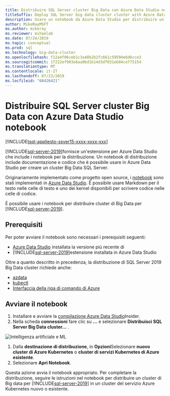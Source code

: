 ```yaml
---
title: Distribuire SQL Server cluster Big Data con Azure Data Studio notebook
titleSuffix: Deploy SQL Server big data cluster cluster with Azure Data Studio notebooks
description: Usare un notebook da Azure Data Studio per distribuire un cluster di Big Data.
author: MikeRayMSFT
ms.author: mikeray
ms.reviewer: mihaelab
ms.date: 07/24/2019
ms.topic: conceptual
ms.prod: sql
ms.technology: big-data-cluster
ms.openlocfilehash: f12a4f06ceb1c3a48b2b2fc661c59594e6d6cce3
ms.sourcegitcommit: 1f222ef903e6aa0bd1b14d3df031eb04ce775154
ms.translationtype: MT
ms.contentlocale: it-IT
ms.lasthandoff: 07/23/2019
ms.locfileid: "68426421"
---
```

# <a name="deploy-sql-server-big-data-cluster-with-azure-data-studio-notebooks"></a>Distribuire SQL Server cluster Big Data con Azure Data Studio notebook

[!INCLUDE[tsql-appliesto-ssver15-xxxx-xxxx-xxx](../includes/tsql-appliesto-ssver15-xxxx-xxxx-xxx.md)]

[!INCLUDE[sql-server-2019](../includes/sssqlv15-md.md)]fornisce un'estensione per Azure Data Studio che include i notebook per la distribuzione. Un notebook di distribuzione include documentazione e codice che è possibile usare in Azure Data Studio per creare un cluster Big Data SQL Server. 

Originariamente implementato come progetto open source, i [notebook](notebooks-guidance.md) sono stati implementati in [Azure Data Studio](http://docs.microsoft.com/sql/azure-data-studio/download). È possibile usare Markdown per il testo nelle celle di testo e uno dei kernel disponibili per scrivere codice nelle celle di codice.

È possibile usare i notebook per distribuire cluster di Big Data per [!INCLUDE[sql-server-2019](../includes/sssqlv15-md.md)].

## <a name="prerequisites"></a>Prerequisiti
Per poter avviare il notebook sono necessari i prerequisiti seguenti:

* [Azure Data Studio](http://docs.microsoft.com/sql/azure-data-studio/download) installata la versione più recente di
* [!INCLUDE[sql-server-2019](../includes/sssqlv15-md.md)]estensione installata in Azure Data Studio

Oltre a quanto descritto in precedenza, la distribuzione di SQL Server 2019 Big Data cluster richiede anche:

* [azdata](deploy-install-azdata.md)
* [kubectl](https://kubernetes.io/docs/tasks/tools/install-kubectl/#install-kubectl-binary-using-native-package-management)
* [Interfaccia della riga di comando di Azure](/cli/azure/install-azure-cli)

## <a name="launch-the-notebook"></a>Avviare il notebook

1. Installare e avviare la [compilazione Azure Data Studio](https://github.com/microsoft/azuredatastudio#try-out-the-latest-insiders-build-from-master)Insider.
1.  Nella scheda **connessioni** fare clic su **...** e selezionare **Distribuisci SQL Server Big Data cluster...** .

   ![Intelligenza artificiale e ML](media/deploy-notebooks/deploy-notebooks-1.png)

1. Dalla **destinazione di distribuzione**, in **Opzioni**Selezionare **nuovo cluster di Azure Kubernetes** o **cluster di servizi Kubernetes di Azure esistente**.
1. Selezionare **Apri Notebook**.

Questa azione avvia il notebook appropriato. Per completare la distribuzione, seguire le istruzioni nel notebook per distribuire un cluster di Big data per [!INCLUDE[sql-server-2019](../includes/sssqlv15-md.md)] in un cluster del servizio Azure Kubernetes nuovo o esistente.
